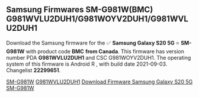 <h2>Samsung Firmwares SM-G981W(BMC) G981WVLU2DUH1/G981WOYV2DUH1/G981WVLU2DUH1</h2>
Download the Samsung firmware for the ✅ <strong>Samsung Galaxy S20 5G </strong> ⭐ <strong>SM-G981W</strong> with product code <strong>BMC</strong> <strong> from Canada</strong>. This firmware has version number PDA <strong>G981WVLU2DUH1</strong> and CSC G981WOYV2DUH1. The operating system of this firmware is Android R , with build date 2021-09-03. Changelist <strong>22299651</strong>.


[SM-G981W](https://samfirm.shop/samsung/model/SM-G981W)
[G981WVLU2DUH1](https://samfirm.shop/samsung/pda/G981WVLU2DUH1)
[Download Firmware Samsung Galaxy S20 5G SM-G981W](https://samfirm.shop/samsung/firmware/451812)
